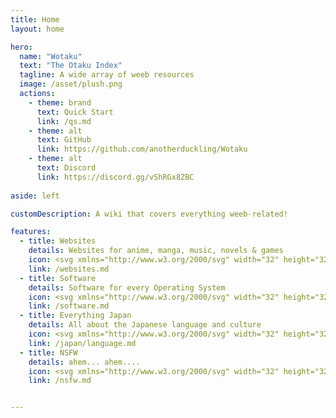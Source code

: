 ```yaml
---
title: Home
layout: home

hero:
  name: "Wotaku"
  text: "The Otaku Index"
  tagline: A wide array of weeb resources
  image: /asset/plush.png
  actions:
    - theme: brand
      text: Quick Start
      link: /qs.md
    - theme: alt
      text: GitHub
      link: https://github.com/anotherduckling/Wotaku
    - theme: alt
      text: Discord
      link: https://discord.gg/vShRGx8ZBC
      
aside: left

customDescription: A wiki that covers everything weeb-related!

features:
  - title: Websites
    details: Websites for anime, manga, music, novels & games
    icon: <svg xmlns="http://www.w3.org/2000/svg" width="32" height="32" viewBox="0 0 24 24"><g fill="none" stroke="currentColor" stroke-linecap="round" stroke-linejoin="round" stroke-width="2"><path d="M21.54 15H17a2 2 0 0 0-2 2v4.54M7 3.34V5a3 3 0 0 0 3 3v0a2 2 0 0 1 2 2v0c0 1.1.9 2 2 2v0a2 2 0 0 0 2-2v0c0-1.1.9-2 2-2h3.17M11 21.95V18a2 2 0 0 0-2-2v0a2 2 0 0 1-2-2v-1a2 2 0 0 0-2-2H2.05"/><circle cx="12" cy="12" r="10"/></g></svg>
    link: /websites.md
  - title: Software
    details: Software for every Operating System
    icon: <svg xmlns="http://www.w3.org/2000/svg" width="32" height="32" viewBox="0 0 24 24"><g fill="none" stroke="currentColor" stroke-linecap="round" stroke-linejoin="round" stroke-width="2"><path d="M21 8a2 2 0 0 0-1-1.73l-7-4a2 2 0 0 0-2 0l-7 4A2 2 0 0 0 3 8v8a2 2 0 0 0 1 1.73l7 4a2 2 0 0 0 2 0l7-4A2 2 0 0 0 21 16Z"/><path d="m3.3 7l8.7 5l8.7-5M12 22V12"/></g></svg>
    link: /software.md
  - title: Everything Japan
    details: All about the Japanese language and culture
    icon: <svg xmlns="http://www.w3.org/2000/svg" width="32" height="32" viewBox="0 0 24 24"><path fill="currentColor" d="M20.472 11.997a4.865 4.865 0 0 0-4-2.204a5.592 5.592 0 0 0-.131-1.024a1 1 0 1 0-1.945.462a3.553 3.553 0 0 1 .082.601a13.577 13.577 0 0 0-3.257.822c.023-1.204.077-2.407.197-3.607l.038-.382A33.435 33.435 0 0 0 14.938 6l.12-.03a1 1 0 1 0-.48-1.94l-.122.03c-.922.23-1.856.404-2.794.55l.151-1.51a1 1 0 0 0-1.99-.2l-.196 1.96c-.934.083-1.87.14-2.809.14a1 1 0 0 0 0 2c.87 0 1.74-.046 2.607-.114a46.66 46.66 0 0 0-.203 4.698c-.134.073-.27.142-.403.22a16.407 16.407 0 0 0-1.949 1.31l-.022.018a13.74 13.74 0 0 0-2.649 2.7a3.004 3.004 0 0 0 2.947 4.72a9.74 9.74 0 0 0 2.837-1.014a.996.996 0 0 0 1.822-.703c-.025-.145-.036-.291-.058-.437a13.838 13.838 0 0 0 1.314-1.155a13.167 13.167 0 0 0 2.101-2.73c.023-.039.042-.078.065-.118c.118-.21.23-.422.332-.635c.053-.111.102-.222.151-.333a10.4 10.4 0 0 0 .329-.838c.032-.096.06-.191.09-.287c.05-.169.101-.337.141-.504l.005-.018A3.015 3.015 0 0 1 18.741 13c1.019 1.767-.963 4.977-4.417 7.154a1 1 0 1 0 1.067 1.692c4.499-2.836 6.683-7.069 5.08-9.849M6.796 18.583a1.005 1.005 0 0 1-.98-1.574a11.893 11.893 0 0 1 2.291-2.323l.027-.021a13.97 13.97 0 0 1 1.144-.793c.06 1.195.173 2.386.326 3.574a8.185 8.185 0 0 1-2.808 1.137M14.126 12a8.166 8.166 0 0 1-.316.78c-.056.12-.118.239-.18.358q-.145.278-.311.554c-.085.14-.172.279-.265.418a11.48 11.48 0 0 1-1.408 1.719c-.07.07-.143.133-.214.2q-.163-1.597-.211-3.202a12.513 12.513 0 0 1 2.94-.933z"/></svg>
    link: /japan/language.md
  - title: NSFW
    details: ahem... ahem....
    icon: <svg xmlns="http://www.w3.org/2000/svg" width="32" height="32" viewBox="0 0 24 24"><g fill="none" stroke="currentColor" stroke-linecap="round" stroke-linejoin="round" stroke-width="2"><circle cx="12" cy="12" r="10"/><path d="m4.9 4.9l14.2 14.2"/></g></svg>
    link: /nsfw.md


---
```

